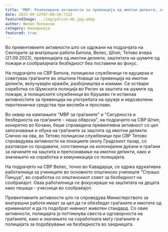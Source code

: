 ```yaml
---
title: 'МВР: Реализирани активности за превенција од имотни деликти, заштита на шумите од пожари и сообраќајна безбедност во Ресен, Новаци, Крушево, Кочани, Кавадарци и Тетово - 22 СЕПТЕМВРИ 2023'
date: 2023-09-22T07:09:59.712Z
featuredImage: ../img/police-mk.jpg.webp
author: Филип Поповски
category: македонија
featured: true
---
```

Во превентивните активности што се одржани на подрачјата на Секторите за внатрешни работи Битола, Велес, Штип, Тетово вчера (21.09.2023), превенцијата од имотни деликти, заштитата на шумите од пожари и сообраќајната безбедност беа поставени во фокус.

На подрачјето на СВР Битола, полициски службеници ги едуцираа и советуваа граѓаните во општина Новаци за превенција на имотни деликти, вклучувајќи кражби, разбојништва и измами. Се оствари соработка со Шумската полиција во Ресен за заштита на шумите од пожари, а полициските службеници во Крушево ги истакнаа активностите за превенција на употребата на оружје и недозволени пиротехнички средства при веслеби и прослави.

Во оквир на кампањите "МВР за граѓаните" и "Сигурноста и безбедноста на граѓаните - наша обврска", на подрачјето на СВР Штип, конкретно во Кочани, беше спроведена превентивна активност со цел запознавање и обука на граѓаните за заштита од имотни деликти. Слично на ова, во Тетово полициски службеници при СВР Тетово спроведуваа активности на локациите околу Градскиот пазар, со разговори со продавачи, сопственици на колонијални дуќани и граѓани за начините на заштита и препознавање на имотни деликти, како и значењето на соработка и комуникација со полицијата.

На подрачјето на СВР Велес, точно во Кавадарци, се одржа едукативна работилница за учениците во основното општинско училиште "Страшо Пинџур", во соработка со општинскиот совет за безбедност на сообраќајот. Оваа работилница се фокусираше на заштитата на децата како пешаци - учесници во сообраќајот.

Превентивните активности што ги спроведува Министерството за внатрешни работи имаат за цел да ги обезбедат граѓаните и имотите од криминалот и да го подобрат нивниот животен стандард. Со овие активности, полицијата ја поттикнува свеста и одговорноста на граѓаните, како и значењето на соработката меѓу граѓаните и полицијата за подобрување на безбедноста во заедницата.
